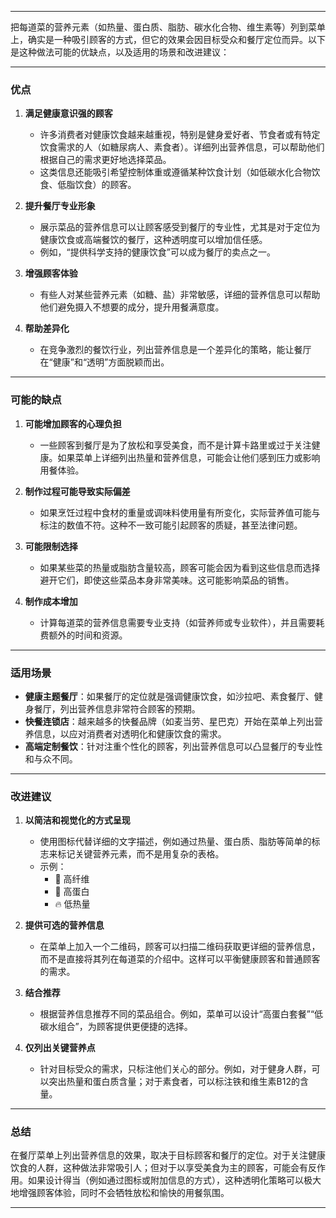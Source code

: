 
---

把每道菜的营养元素（如热量、蛋白质、脂肪、碳水化合物、维生素等）列到菜单上，确实是一种吸引顾客的方式，但它的效果会因目标受众和餐厅定位而异。以下是这种做法可能的优缺点，以及适用的场景和改进建议：

---

### **优点**

1. **满足健康意识强的顾客**
    
    - 许多消费者对健康饮食越来越重视，特别是健身爱好者、节食者或有特定饮食需求的人（如糖尿病人、素食者）。详细列出营养信息，可以帮助他们根据自己的需求更好地选择菜品。
    - 这类信息还能吸引希望控制体重或遵循某种饮食计划（如低碳水化合物饮食、低脂饮食）的顾客。
2. **提升餐厅专业形象**
    
    - 展示菜品的营养信息可以让顾客感受到餐厅的专业性，尤其是对于定位为健康饮食或高端餐饮的餐厅，这种透明度可以增加信任感。
    - 例如，“提供科学支持的健康饮食”可以成为餐厅的卖点之一。
3. **增强顾客体验**
    
    - 有些人对某些营养元素（如糖、盐）非常敏感，详细的营养信息可以帮助他们避免摄入不想要的成分，提升用餐满意度。
4. **帮助差异化**
    
    - 在竞争激烈的餐饮行业，列出营养信息是一个差异化的策略，能让餐厅在“健康”和“透明”方面脱颖而出。

---

### **可能的缺点**

1. **可能增加顾客的心理负担**
    
    - 一些顾客到餐厅是为了放松和享受美食，而不是计算卡路里或过于关注健康。如果菜单上详细列出热量和营养信息，可能会让他们感到压力或影响用餐体验。
2. **制作过程可能导致实际偏差**
    
    - 如果烹饪过程中食材的重量或调味料使用量有所变化，实际营养值可能与标注的数值不符。这种不一致可能引起顾客的质疑，甚至法律问题。
3. **可能限制选择**
    
    - 如果某些菜的热量或脂肪含量较高，顾客可能会因为看到这些信息而选择避开它们，即使这些菜品本身非常美味。这可能影响菜品的销售。
4. **制作成本增加**
    
    - 计算每道菜的营养信息需要专业支持（如营养师或专业软件），并且需要耗费额外的时间和资源。

---

### **适用场景**

- **健康主题餐厅**：如果餐厅的定位就是强调健康饮食，如沙拉吧、素食餐厅、健身餐厅，列出营养信息非常符合顾客的预期。
- **快餐连锁店**：越来越多的快餐品牌（如麦当劳、星巴克）开始在菜单上列出营养信息，以应对消费者对透明化和健康饮食的需求。
- **高端定制餐饮**：针对注重个性化的顾客，列出营养信息可以凸显餐厅的专业性和与众不同。

---

### **改进建议**

1. **以简洁和视觉化的方式呈现**
    
    - 使用图标代替详细的文字描述，例如通过热量、蛋白质、脂肪等简单的标志来标记关键营养元素，而不是用复杂的表格。
    - 示例：
        - 🥦 高纤维
        - 💪 高蛋白
        - 🔥 低热量
2. **提供可选的营养信息**
    
    - 在菜单上加入一个二维码，顾客可以扫描二维码获取更详细的营养信息，而不是直接将其列在每道菜的介绍中。这样可以平衡健康顾客和普通顾客的需求。
3. **结合推荐**
    
    - 根据营养信息推荐不同的菜品组合。例如，菜单可以设计“高蛋白套餐”“低碳水组合”，为顾客提供更便捷的选择。
4. **仅列出关键营养点**
    
    - 针对目标受众的需求，只标注他们关心的部分。例如，对于健身人群，可以突出热量和蛋白质含量；对于素食者，可以标注铁和维生素B12的含量。

---

### **总结**

在餐厅菜单上列出营养信息的效果，取决于目标顾客和餐厅的定位。对于关注健康饮食的人群，这种做法非常吸引人；但对于以享受美食为主的顾客，可能会有反作用。如果设计得当（例如通过图标或附加信息的方式），这种透明化策略可以极大地增强顾客体验，同时不会牺牲放松和愉快的用餐氛围。

---

